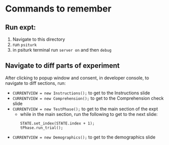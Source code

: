 # Commands to remember

## Run expt:

1. Navigate to this directory
2. run `psiturk`
3. in psiturk terminal run `server on` and then `debug`

## Navigate to diff parts of experiment

After clicking to popup window and consent, in developer console, to navigate to diff sections, run:

* `CURRENTVIEW = new Instructions();` to get to the Instructions slide
* `CURRENTVIEW = new Comprehension();` to get to the Comprehension check slide
* `CURRENTVIEW = new TestPhase();` to get to the main section of the expt
    * while in the main section, run the following to get to the next slide:
        ~~~
        STATE.set_index(STATE.index + 1);
        tPhase.run_trial();
        ~~~
* `CURRENTVIEW = new Demographics();` to get to the demographics slide
